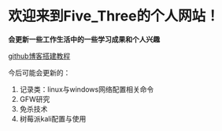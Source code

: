 # 欢迎来到Five_Three的个人网站！

**会更新一些工作生活中的一些学习成果和个人兴趣**

[github博客搭建教程](./docs/Github博客搭建.md)

今后可能会更新的：

1. 记录类：linux与windows网络配置相关命令
2. GFW研究
3. 免杀技术
4. 树莓派kali配置与使用
